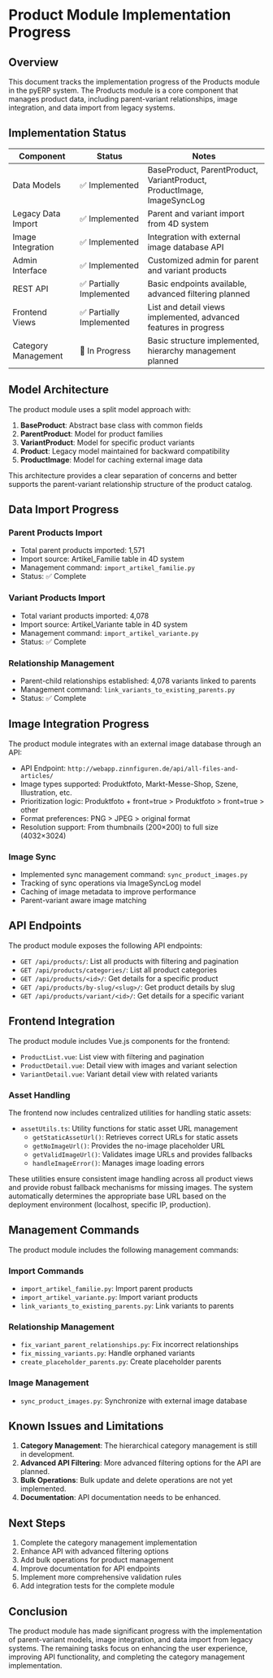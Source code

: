 # Product Module Implementation Progress

## Overview

This document tracks the implementation progress of the Products module in the pyERP system. The Products module is a core component that manages product data, including parent-variant relationships, image integration, and data import from legacy systems.

## Implementation Status

| Component | Status | Notes |
|-----------|--------|-------|
| Data Models | ✅ Implemented | BaseProduct, ParentProduct, VariantProduct, ProductImage, ImageSyncLog |
| Legacy Data Import | ✅ Implemented | Parent and variant import from 4D system |
| Image Integration | ✅ Implemented | Integration with external image database API |
| Admin Interface | ✅ Implemented | Customized admin for parent and variant products |
| REST API | ✅ Partially Implemented | Basic endpoints available, advanced filtering planned |
| Frontend Views | ✅ Partially Implemented | List and detail views implemented, advanced features in progress |
| Category Management | 🔄 In Progress | Basic structure implemented, hierarchy management planned |

## Model Architecture

The product module uses a split model approach with:

1. **BaseProduct**: Abstract base class with common fields
2. **ParentProduct**: Model for product families
3. **VariantProduct**: Model for specific product variants
4. **Product**: Legacy model maintained for backward compatibility
5. **ProductImage**: Model for caching external image data

This architecture provides a clear separation of concerns and better supports the parent-variant relationship structure of the product catalog.

## Data Import Progress

### Parent Products Import
- Total parent products imported: 1,571
- Import source: Artikel_Familie table in 4D system
- Management command: `import_artikel_familie.py`
- Status: ✅ Complete

### Variant Products Import
- Total variant products imported: 4,078
- Import source: Artikel_Variante table in 4D system
- Management command: `import_artikel_variante.py`
- Status: ✅ Complete

### Relationship Management
- Parent-child relationships established: 4,078 variants linked to parents
- Management command: `link_variants_to_existing_parents.py`
- Status: ✅ Complete

## Image Integration Progress

The product module integrates with an external image database through an API:

- API Endpoint: `http://webapp.zinnfiguren.de/api/all-files-and-articles/`
- Image types supported: Produktfoto, Markt-Messe-Shop, Szene, Illustration, etc.
- Prioritization logic: Produktfoto + front=true > Produktfoto > front=true > other
- Format preferences: PNG > JPEG > original format
- Resolution support: From thumbnails (200×200) to full size (4032×3024)

### Image Sync
- Implemented sync management command: `sync_product_images.py`
- Tracking of sync operations via ImageSyncLog model
- Caching of image metadata to improve performance
- Parent-variant aware image matching

## API Endpoints

The product module exposes the following API endpoints:

- `GET /api/products/`: List all products with filtering and pagination
- `GET /api/products/categories/`: List all product categories
- `GET /api/products/<id>/`: Get details for a specific product
- `GET /api/products/by-slug/<slug>/`: Get product details by slug
- `GET /api/products/variant/<id>/`: Get details for a specific variant

## Frontend Integration

The product module includes Vue.js components for the frontend:

- `ProductList.vue`: List view with filtering and pagination
- `ProductDetail.vue`: Detail view with images and variant selection
- `VariantDetail.vue`: Variant detail view with related variants

### Asset Handling

The frontend now includes centralized utilities for handling static assets:

- `assetUtils.ts`: Utility functions for static asset URL management
  - `getStaticAssetUrl()`: Retrieves correct URLs for static assets
  - `getNoImageUrl()`: Provides the no-image placeholder URL
  - `getValidImageUrl()`: Validates image URLs and provides fallbacks
  - `handleImageError()`: Manages image loading errors

These utilities ensure consistent image handling across all product views and provide robust fallback mechanisms for missing images. The system automatically determines the appropriate base URL based on the deployment environment (localhost, specific IP, production).

## Management Commands

The product module includes the following management commands:

### Import Commands
- `import_artikel_familie.py`: Import parent products
- `import_artikel_variante.py`: Import variant products
- `link_variants_to_existing_parents.py`: Link variants to parents

### Relationship Management
- `fix_variant_parent_relationships.py`: Fix incorrect relationships
- `fix_missing_variants.py`: Handle orphaned variants
- `create_placeholder_parents.py`: Create placeholder parents

### Image Management
- `sync_product_images.py`: Synchronize with external image database

## Known Issues and Limitations

1. **Category Management**: The hierarchical category management is still in development.
2. **Advanced API Filtering**: More advanced filtering options for the API are planned.
3. **Bulk Operations**: Bulk update and delete operations are not yet implemented.
4. **Documentation**: API documentation needs to be enhanced.

## Next Steps

1. Complete the category management implementation
2. Enhance API with advanced filtering options
3. Add bulk operations for product management
4. Improve documentation for API endpoints
5. Implement more comprehensive validation rules
6. Add integration tests for the complete module

## Conclusion

The product module has made significant progress with the implementation of parent-variant models, image integration, and data import from legacy systems. The remaining tasks focus on enhancing the user experience, improving API functionality, and completing the category management implementation.
